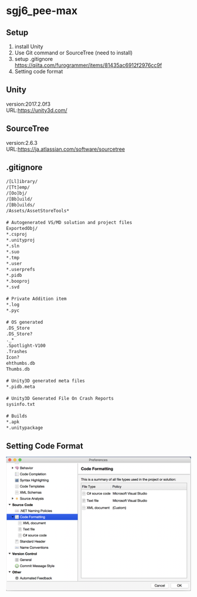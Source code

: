# sgj6_pee-max
## Setup
1. install Unity
2. Use Git command or SourceTree (need to install)
3. setup .gitignore  
https://qiita.com/furogrammer/items/81435ac6912f2976cc9f 
4. Setting code format

## Unity
version:2017.2.0f3  
URL:https://unity3d.com/

## SourceTree
version:2.6.3  
URL:https://ja.atlassian.com/software/sourcetree

## .gitignore
```
/[Ll]ibrary/
/[Tt]emp/
/[Oo]bj/
/[Bb]uild/
/[Bb]uilds/
/Assets/AssetStoreTools*

# Autogenerated VS/MD solution and project files
ExportedObj/
*.csproj
*.unityproj
*.sln
*.suo
*.tmp
*.user
*.userprefs
*.pidb
*.booproj
*.svd

# Private Addition item
*.log
*.pyc

# OS generated
.DS_Store
.DS_Store?
._*
.Spotlight-V100
.Trashes
Icon?
ehthumbs.db
Thumbs.db

# Unity3D generated meta files
*.pidb.meta

# Unity3D Generated File On Crash Reports
sysinfo.txt

# Builds
*.apk
*.unitypackage
```

## Setting Code Format
![Setting Code Format](https://raw.githubusercontent.com/UniMulRock/save_images/master/MonoDevelopSettings/MonoDevelopSettings.png "Setting Code Format")

